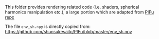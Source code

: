 This folder provides rendering related code (i.e. shaders, spherical harmonics manipulation etc.), a large portion which are adapted from [PIFu repo](https://github.com/shunsukesaito/PIFu/tree/master)

The file `env_sh.npy` is directly copied from: https://github.com/shunsukesaito/PIFu/blob/master/env_sh.npy
